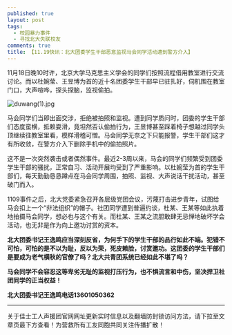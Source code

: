 ```yaml
---
published: true
layout: post
tags: 
  - 校园暴力事件
  - 寻找北大失联校友
comments: true
title: 【11.19快讯：北大团委学生干部恶意监视马会同学活动遭到警方介入】
---
```



11月18日晚10时许，北京大学马克思主义学会的同学们按照流程借用教室进行交流讨论。而以杜婉莹、王昱博为首的近十名团委学生干部早已驻扎好，伺机围在教室门口，大声喧哗，探头探脑，监视偷拍。

<img src="https://i.loli.net/2018/11/20/5bf38599ad4ab.jpg" alt="duwang(1).jpg" title="duwang(1).jpg" />

马会同学们当即出面交涉，拒绝被拍照和监视。遭到同学质问时，团委的学生干部们态度蛮横，抵赖耍滑，竟坦然否认偷拍行为，王昱博甚至踩着椅子想越过同学头顶继续往教室里看，模样滑稽可憎。马会同学无奈之下只能报警，学生干部们这才有所收敛，在警方介入下删除手机中的偷拍照片。

这不是一次突然袭击或者偶然事件。最近2-3周以来，马会的同学们频繁受到团委学生干部的骚扰，正常自习、活动开展均受到了严重影响。以杜婉莹为首的学生干部们，每天勤勤恳恳蹲点在马会同学周围，拍照、监视、大声说话干扰活动，甚至破门而入。

1109事件之后，北大党委紧急召开各层级党团会议，污蔑打击进步青年，试图给马会扣上一个“非法组织”的帽子。社团同学遭到普遍约谈，杜某、王某等如此执着地拍摄马会同学，想必也与这个有关。而杜某、王某之流胆敢肆无忌惮地破坏学会活动，也无非是作为向上邀功讨赏的资本。

**北大团委书记王逸鸣应当深刻反省，为何手下的学生干部的品行如此不端。犯错不可怕，可怕的是不以为耻，反以为荣，死皮赖脸，讨赏邀功。这团委的学生干部们是要成为老气横秋的官僚了吗？北大共青团系统已经如此不堪了吗？**

**马会同学不会容忍这等卑劣无耻的监视打压行为，也不惧流言和中伤，坚决捍卫社团同学的正当权益！**

**北大团委书记王逸鸣电话13601050362**


---
关于佳士工人声援团官网网址更新实时信息以及翻墙防封锁访问方法，请下拉至文章页最下方查看！为营救所有工友同胞共同关注传播扩散！

